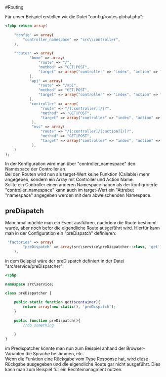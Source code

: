 #Routing

Für unser Beispiel erstellen wir die Datei "config/routes.global.php":
```php
<?php return array(
    
    "config" => array(
        "controller_namespace" => "src\\controller",
    ),
    
    "routes" => array(
           "home" => array(
               "route" => "/", 
               "method" => "GET|POST", 
               "target" => array("controller" => "index", "action" => "index")
           ),
           "api" => array(
               "route" => "/api", 
               "method" => "GET|POST", 
               "target" => array("controller" => "index", "action" => "api")
           ),
           "controller" => array(
                "route" => "/[:controller][/]?", 
                "method" => "GET|POST", 
                "target" => array("controller" => "index", "action" => "index")
            ),
            "mvc" => array(
                "route" => "/[:controller]/[:action][/]?", 
                "method" => "GET|POST", 
                "target" => array("controller" => "index", "action" => "index")
            ),
    )
);
```

In der Konfiguration wird man über "controller_namespace" den Namespace der Controller an.   
Bei den Routen wird nun als target-Wert keine Funktion (Callable) mehr angegeben, sondern ein Array mit Controller und Action Name.   
Sollte ein Controller einen anderen Namespace haben als der konfigurierte "controller_namespace" kann auch im target-Wert ein "Attrebut "namespace" angegeben werden mit dem abweischenden Namespace.   

## preDispatch
Manchmal möchte man ein Event ausführen, nachdem die Route bestimmt wurde,
aber noch befor die eigendliche Route ausgeführt wird.
Hierfür kann man in der Configuration ein "preDispatch" definieren:
```php
 "factories" => array(
        "preDispatch" => array(src\service\preDispatcher::class, 'get')
    ),
```

in dem Beispiel wäre der preDispatch definiert in der Datei "src/service/preDispatcher":
```php
<?php

namespace src\service;

class preDispatcher {
    
    public static function get($container){
        return array(new static(), 'preDispatch');
    }
    
    public function preDispatch(){
        //do something
        
    }
}
```

im Predispatcher könnte man nun zum Beispiel anhand der Browser-Variablen die Sprache bestimmen, etc.  
Wenn die Funktion eine Rückgabe vom Type Response hat, wird diese Rückgabe ausgegeben und die eigendliche Route gar nicht ausgeführt.
Dies kann man zum Beispiel für ein Rechtemanagment nutzen.